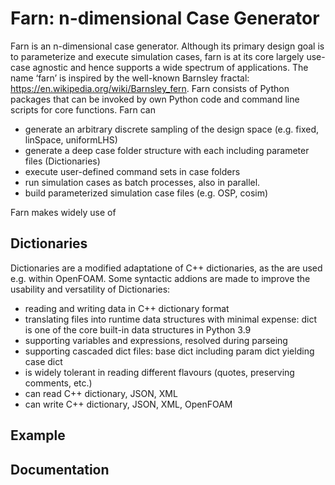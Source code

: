 # Farn: n-dimensional Case Generator 
Farn is an n-dimensional case generator. Although its primary design goal is to parameterize and execute simulation cases, farn is at its core largely use-case agnostic and hence supports a wide spectrum of applications.
The name ‘farn’ is inspired by the well-known Barnsley fractal: https://en.wikipedia.org/wiki/Barnsley_fern​.
Farn consists of Python packages that can be invoked by own Python code and command line scripts for core functions.​
Farn can
* generate an arbitrary discrete sampling of the design space (e.g. fixed, linSpace, uniformLHS)​
* generate a deep case folder structure with each including parameter files (Dictionaries)
* execute user-defined command sets in case folders​
* run simulation cases as batch​ processes, also in parallel.
* build parameterized simulation case files (e.g. OSP, cosim)​

Farn makes widely use of
## Dictionaries
Dictionaries are a modified adaptatione of C++ dictionaries, as the are used e.g. within OpenFOAM.
Some syntactic addions are made to improve the usability and versatility of Dictionaries:
* reading and writing data in C++ dictionary format​
* translating files into runtime data structures with minimal expense: dict is one of the core built-in data structures in Python 3.9​
* supporting variables and expressions, resolved during parseing
* supporting cascaded dict files:  base dict including param dict yielding case dict​
* is widely tolerant in reading different flavours (quotes, preserving comments, etc.)​
* can read C++ dictionary, JSON, XML​
* can write C++ dictionary, JSON, XML, OpenFOAM​

## Example

## Documentation

